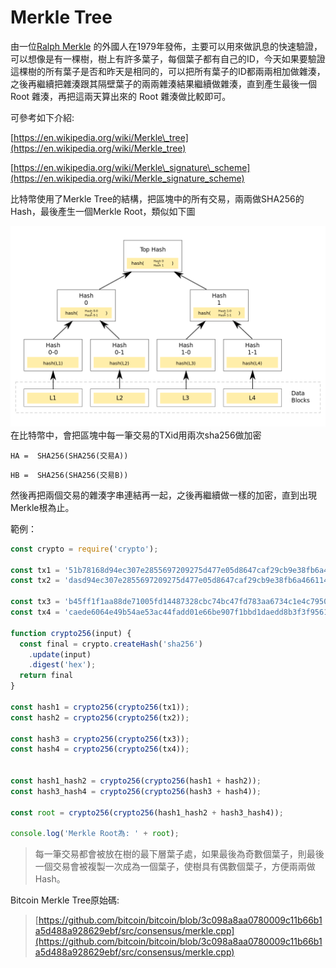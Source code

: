 # Merkle Tree

由一位[Ralph Merkle](https://en.wikipedia.org/wiki/Ralph_Merkle) 的外國人在1979年發佈，主要可以用來做訊息的快速驗證，可以想像是有一棵樹，樹上有許多葉子，每個葉子都有自己的ID，今天如果要驗證這棵樹的所有葉子是否和昨天是相同的，可以把所有葉子的ID都兩兩相加做雜湊，之後再繼續把雜湊跟其隔壁葉子的兩兩雜湊結果繼續做雜湊，直到產生最後一個 Root 雜湊，再把這兩天算出來的 Root 雜湊做比較即可。

可參考如下介紹:

[https://en.wikipedia.org/wiki/Merkle\_tree](https://en.wikipedia.org/wiki/Merkle_tree)

[https://en.wikipedia.org/wiki/Merkle\_signature\_scheme](https://en.wikipedia.org/wiki/Merkle_signature_scheme)

比特幣使用了Merkle Tree的結構，把區塊中的所有交易，兩兩做SHA256的Hash，最後產生一個Merkle Root，類似如下圖

![](/assets/Hash_Tree.svg.png)在比特幣中，會把區塊中每一筆交易的TXid用兩次sha256做加密

```
HA =  SHA256(SHA256(交易A))
```

```
HB =  SHA256(SHA256(交易B))
```

然後再把兩個交易的雜湊字串連結再一起，之後再繼續做一樣的加密，直到出現Merkle根為止。

範例：

```js
const crypto = require('crypto');

const tx1 = '51b78168d94ec307e2855697209275d477e05d8647caf29cb9e38fb6a4661145';
const tx2 = 'dasd94ec307e2855697209275d477e05d8647caf29cb9e38fb6a4661145ddddd';

const tx3 = 'b45ff1f1aa88de71005fd14487328cbc74bc47fd783aa6734c1e4c7950962cc4';
const tx4 = 'caede6064e49b54ae53ac44fadd01e66be907f1bbd1daedd8b3f3f9561447f4f';

function crypto256(input) {
  const final = crypto.createHash('sha256')
    .update(input)
    .digest('hex');
  return final
}

const hash1 = crypto256(crypto256(tx1));
const hash2 = crypto256(crypto256(tx2));

const hash3 = crypto256(crypto256(tx3));
const hash4 = crypto256(crypto256(tx4));


const hash1_hash2 = crypto256(crypto256(hash1 + hash2));
const hash3_hash4 = crypto256(crypto256(hash3 + hash4));

const root = crypto256(crypto256(hash1_hash2 + hash3_hash4));

console.log('Merkle Root為: ' + root);
```

> 每一筆交易都會被放在樹的最下層葉子處，如果最後為奇數個葉子，則最後一個交易會被複製一次成為一個葉子，使樹具有偶數個葉子，方便兩兩做Hash。

Bitcoin Merkle Tree原始碼:

> [https://github.com/bitcoin/bitcoin/blob/3c098a8aa0780009c11b66b1a5d488a928629ebf/src/consensus/merkle.cpp](https://github.com/bitcoin/bitcoin/blob/3c098a8aa0780009c11b66b1a5d488a928629ebf/src/consensus/merkle.cpp)



